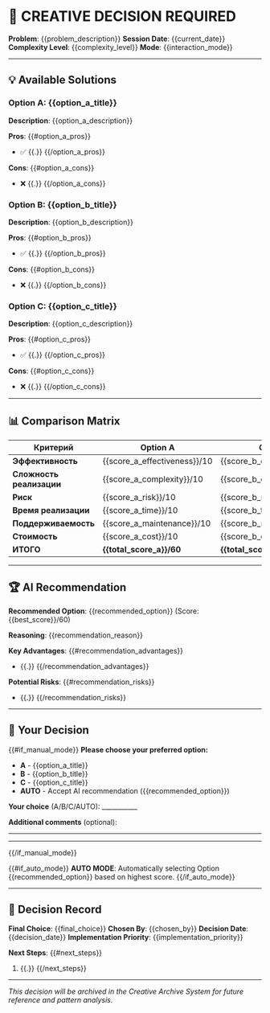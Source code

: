 # 🎯 CREATIVE DECISION REQUIRED

**Problem**: {{problem_description}}
**Session Date**: {{current_date}}
**Complexity Level**: {{complexity_level}}
**Mode**: {{interaction_mode}}

---

## 💡 Available Solutions

### Option A: {{option_a_title}}
**Description**: {{option_a_description}}

**Pros**:
{{#option_a_pros}}
- ✅ {{.}}
{{/option_a_pros}}

**Cons**:
{{#option_a_cons}}
- ❌ {{.}}
{{/option_a_cons}}

### Option B: {{option_b_title}}
**Description**: {{option_b_description}}

**Pros**:
{{#option_b_pros}}
- ✅ {{.}}
{{/option_b_pros}}

**Cons**:
{{#option_b_cons}}
- ❌ {{.}}
{{/option_b_cons}}

### Option C: {{option_c_title}}
**Description**: {{option_c_description}}

**Pros**:
{{#option_c_pros}}
- ✅ {{.}}
{{/option_c_pros}}

**Cons**:
{{#option_c_cons}}
- ❌ {{.}}
{{/option_c_cons}}

---

## 📊 Comparison Matrix

| Критерий | Option A | Option B | Option C |
|----------|----------|----------|----------|
| **Эффективность** | {{score_a_effectiveness}}/10 | {{score_b_effectiveness}}/10 | {{score_c_effectiveness}}/10 |
| **Сложность реализации** | {{score_a_complexity}}/10 | {{score_b_complexity}}/10 | {{score_c_complexity}}/10 |
| **Риск** | {{score_a_risk}}/10 | {{score_b_risk}}/10 | {{score_c_risk}}/10 |
| **Время реализации** | {{score_a_time}}/10 | {{score_b_time}}/10 | {{score_c_time}}/10 |
| **Поддерживаемость** | {{score_a_maintenance}}/10 | {{score_b_maintenance}}/10 | {{score_c_maintenance}}/10 |
| **Стоимость** | {{score_a_cost}}/10 | {{score_b_cost}}/10 | {{score_c_cost}}/10 |
| **ИТОГО** | **{{total_score_a}}/60** | **{{total_score_b}}/60** | **{{total_score_c}}/60** |

---

## 🏆 AI Recommendation

**Recommended Option**: {{recommended_option}} (Score: {{best_score}}/60)

**Reasoning**: {{recommendation_reason}}

**Key Advantages**:
{{#recommendation_advantages}}
- {{.}}
{{/recommendation_advantages}}

**Potential Risks**:
{{#recommendation_risks}}
- {{.}}
{{/recommendation_risks}}

---

## 🤔 Your Decision

{{#if_manual_mode}}
**Please choose your preferred option:**

- **A** - {{option_a_title}}
- **B** - {{option_b_title}}
- **C** - {{option_c_title}}
- **AUTO** - Accept AI recommendation ({{recommended_option}})

**Your choice** (A/B/C/AUTO): ___________

**Additional comments** (optional):
___________________________________________
___________________________________________
{{/if_manual_mode}}

{{#if_auto_mode}}
**AUTO MODE**: Automatically selecting Option {{recommended_option}} based on highest score.
{{/if_auto_mode}}

---

## 📝 Decision Record

**Final Choice**: {{final_choice}}
**Chosen By**: {{chosen_by}}
**Decision Date**: {{decision_date}}
**Implementation Priority**: {{implementation_priority}}

**Next Steps**:
{{#next_steps}}
1. {{.}}
{{/next_steps}}

---

*This decision will be archived in the Creative Archive System for future reference and pattern analysis.*